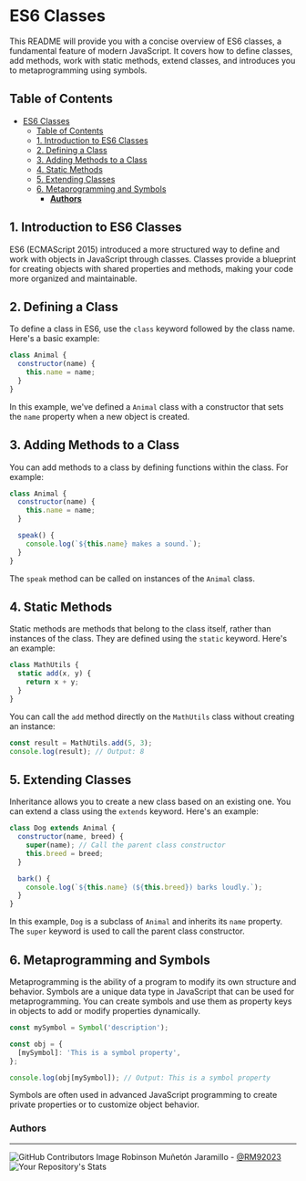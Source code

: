# ES6 Classes

This README will provide you with a concise overview of ES6 classes, a fundamental feature of modern JavaScript. It covers how to define classes, add methods, work with static methods, extend classes, and introduces you to metaprogramming using symbols.

## Table of Contents
- [ES6 Classes](#es6-classes)
  - [Table of Contents](#table-of-contents)
  - [1. Introduction to ES6 Classes](#1-introduction-to-es6-classes)
  - [2. Defining a Class](#2-defining-a-class)
  - [3. Adding Methods to a Class](#3-adding-methods-to-a-class)
  - [4. Static Methods](#4-static-methods)
  - [5. Extending Classes](#5-extending-classes)
  - [6. Metaprogramming and Symbols](#6-metaprogramming-and-symbols)
    - [**Authors**](#authors)

## 1. Introduction to ES6 Classes

ES6 (ECMAScript 2015) introduced a more structured way to define and work with objects in JavaScript through classes. Classes provide a blueprint for creating objects with shared properties and methods, making your code more organized and maintainable.

## 2. Defining a Class

To define a class in ES6, use the `class` keyword followed by the class name. Here's a basic example:

```javascript
class Animal {
  constructor(name) {
    this.name = name;
  }
}
```

In this example, we've defined a `Animal` class with a constructor that sets the `name` property when a new object is created.

## 3. Adding Methods to a Class

You can add methods to a class by defining functions within the class. For example:

```javascript
class Animal {
  constructor(name) {
    this.name = name;
  }

  speak() {
    console.log(`${this.name} makes a sound.`);
  }
}
```

The `speak` method can be called on instances of the `Animal` class.

## 4. Static Methods

Static methods are methods that belong to the class itself, rather than instances of the class. They are defined using the `static` keyword. Here's an example:

```javascript
class MathUtils {
  static add(x, y) {
    return x + y;
  }
}
```

You can call the `add` method directly on the `MathUtils` class without creating an instance:

```javascript
const result = MathUtils.add(5, 3);
console.log(result); // Output: 8
```

## 5. Extending Classes

Inheritance allows you to create a new class based on an existing one. You can extend a class using the `extends` keyword. Here's an example:

```javascript
class Dog extends Animal {
  constructor(name, breed) {
    super(name); // Call the parent class constructor
    this.breed = breed;
  }

  bark() {
    console.log(`${this.name} (${this.breed}) barks loudly.`);
  }
}
```

In this example, `Dog` is a subclass of `Animal` and inherits its `name` property. The `super` keyword is used to call the parent class constructor.

## 6. Metaprogramming and Symbols

Metaprogramming is the ability of a program to modify its own structure and behavior. Symbols are a unique data type in JavaScript that can be used for metaprogramming. You can create symbols and use them as property keys in objects to add or modify properties dynamically.

```javascript
const mySymbol = Symbol('description');

const obj = {
  [mySymbol]: 'This is a symbol property',
};

console.log(obj[mySymbol]); // Output: This is a symbol property
```

Symbols are often used in advanced JavaScript programming to create private properties or to customize object behavior.


### **Authors**
--- 

![GitHub Contributors Image](https://contrib.rocks/image?repo=RM92023/holbertonschool-low_level_programming)
Robinson Muñetón Jaramillo - <a href="https://github.com/RM92023" target="_blank"> @RM92023</a> ![Your Repository's Stats](https://github-readme-stats.vercel.app/api?username=RM92023&show_icons=true)